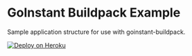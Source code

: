 # GoInstant Buildpack Example

Sample application structure for use with goinstant-buildpack.

[![Deploy on Heroku](https://s3.amazonaws.com/f.cl.ly/items/12030r0c0J3z123k442i/deploy-button.png)](http://clone.herokuapp.com)

